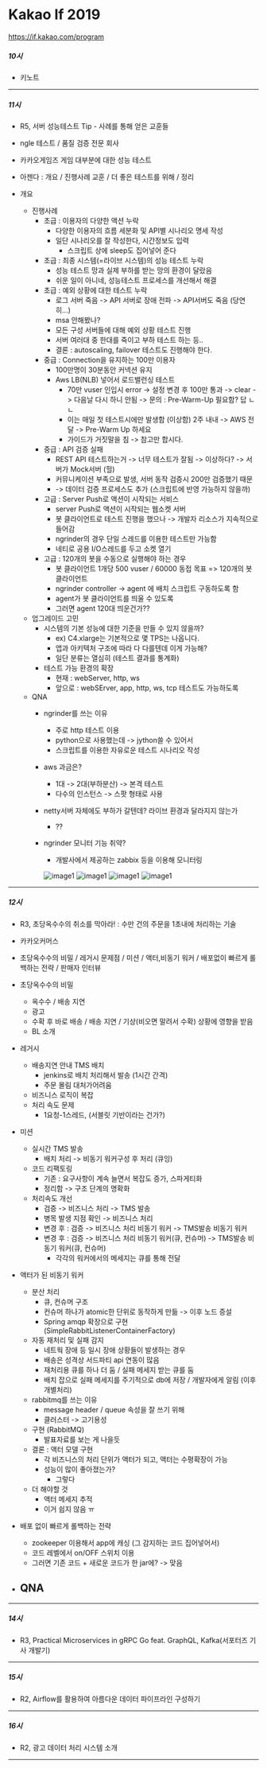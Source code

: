 Kakao If 2019
=============
https://if.kakao.com/program

##### 10시
- 키노트
---
##### 11시
- R5, 서버 성능테스트 Tip - 사례를 통해 얻은 교훈들

- ngle 테스트 / 품질 검증 전문 회사
- 카카오게임즈 게임 대부분에 대한 성능 테스트
- 아젠다 :  개요 / 진행사례 교훈 / 더 좋은 테스트를 위해 / 정리

- 개요
    - 진행사례
        - 초급 : 이용자의 다양한 액션 누락
            - 다양한 이용자의 흐름 세분화 및 API별 시나리오 명세 작성
            - 일단 시나리오를 잘 작성한다, 시간정보도 입력
                - 스크립트 상에 sleep도 집어넣어 준다
        - 초급 : 최종 시스템(=라이브 시스템)의 성능 테스트 누락
            - 성능 테스트 망과 실제 부하를 받는 망의 환경이 달랐음
            - 쉬운 일이 아니네, 성능테스트 프로세스를 개선해서 해결 
        - 초급 : 예외 상황에 대한 테스트 누락
            - 로그 서버 죽음 -> API 서버로 장애 전파 -> API서버도 죽음 (당연히...)
            - msa 안해봤나? 
            - 모든 구성 서버들에 대해 예외 상황 테스트 진행
            - 서버 여러대 중 한대를 죽이고 부하 테스트 하는 등..
             - 결론 : autoscaling, failover 테스트도 진행해야 한다.
         - 중급 : Connection을 유지하는 100만 이용자
            - 100만명이 30분동안 커넥션 유지
            - Aws LB(NLB) 넣어서 로드밸런싱 테스트
                - 70만 vuser 인입시 error -> 설정 변경 후 100만 통과 -> clear -> 다음날 다시 하니 안됨 -> 문의 : Pre-Warm-Up 필요함? 답 ㄴㄴ
                - 이는 매일 첫 테스트시에만 발생함 (이상함) 2주 내내 -> AWS 전달 -> Pre-Warm Up 하세요
                - 가이드가 거짓말을 침 -> 참고만 합시다.
        - 중급 : API 검증 실패
            - REST API 테스트하는거 -> 너무 테스트가 잘됨 -> 이상하다? -> 서버가 Mock서버 (헐)
            - 커뮤니케이션 부족으로 발생, 서버 동작 검증시 200만 검증했기 때문
            - -> 데이터 검증 프로세스도 추가 (스크립트에 반영 가능하지 않을까)
        - 고급 : Server Push로 액션이 시작되는 서비스
            - server Push로 액션이 시작되는 웹소켓 서버
            - 봇 클라이언트로 테스트 진행을 했으나 -> 개발자 리소스가 지속적으로 들어감
            - ngrinder의 경우 단일 스레드를 이용한 테스트만 가능함
            - 네티로 공용 I/O스레드를 두고 소켓 열기
        - 고급 : 120개의 봇을 수동으로 실행해야 하는 경우
            - 봇 클라이언트 1개당 500 vuser / 60000 동접 목표 => 120개의 봇 클라이언트
            - ngrinder controller -> agent 에 배치 스크립트 구동하도록 함
            - agent가 봇 클라이언트를 띄울 수 있도록
            - 그러면 agent 120대 띄운건가??
    - 업그레이드 고민
        - 시스템의 기본 성능에 대한 기준을 만들 수 있지 않을까?
            - ex) C4.xlarge는 기본적으로 몇 TPS는 나옵니다.
            - 앱과 아키텍처 구조에 따라 다 다를텐데 이게 가능해?
            - 일단 분류는 열심히 (테스트 결과를 통계화)
        - 테스트 가능 환경의 확장
            - 현재 : webServer, http, ws
            - 앞으로 : webSErver, app, http, ws, tcp 테스트도 가능하도록
    - QNA
        - ngrinder를 쓰는 이유
            - 주로 http 테스트 이용
            - python으로 사용했는데 -> jython쓸 수 있어서
            - 스크립트를 이용한 자유로운 테스트 시나리오 작성
        - aws 과금은?
            - 1대 -> 2대(부하분산) -> 본격 테스트
            - 다수의 인스턴스 -> 스팟 형태로 사용
        - netty서버 자체에도 부하가 갈텐데? 라이브 환경과 달라지지 않는가
            - ??
        - ngrinder 모니터 기능 취약?
            - 개발사에서 제공하는 zabbix 등을 이용해 모니터링
            
            ![image1](./pics/11-1.jpeg)
            ![image1](./pics/11-2.jpeg)
            ![image1](./pics/11-3.jpeg)
            ![image1](./pics/11-4.jpeg)

---
##### 12시
- R3, 초당옥수수의 취소를 막아라! : 수만 건의 주문을 1초내에 처리하는 기술

- 카카오커머스
- 초당옥수수의 비밀 / 레거시 문제점 / 미션 / 액터,비동기 워커 / 배포없이 빠르게 롤백하는 전략 / 판매자 인터뷰

- 초당옥수수의 비밀
    - 옥수수 / 배송 지연
    - 광고
    - 수확 후 바로 배송 / 배송 지연 / 기상(비오면 말려서 수확) 상황에 영향을 받음
    - BL 소개
- 레거시
    - 배송지연 안내 TMS 배치
        - jenkins로 배치 처리해서 발송 (1시간 간격)
        - 주문 몰림 대처가어려움
    - 비즈니스 로직이 복잡
    - 처리 속도 문제
        - 1요청-1스레드, (서블릿 기반이라는 건가?)
- 미션
    - 실시간 TMS 발송
        - 배치 처리 -> 비동기 워커구성 후 처리 (큐잉)
    - 코드 리팩토링
        - 기존 : 요구사항이 계속 늘면서 복잡도 증가, 스파게티화
        - 정리함 -> 구조 단계의 명확화
    - 처리속도 개선
        - 검증 -> 비즈니스 처리 -> TMS 발송
        - 병목 발생 지점 확인 -> 비즈니스 처리
        - 변경 후 : 검증 -> 비즈니스 처리 비동기 워커 -> TMS발송 비동기 워커
        - 변경 후 : 검증 -> 비즈니스 처리 비동기 워커(큐, 컨슈머) -> TMS발송 비동기 워커(큐, 컨슈머)
            - 각각의 워커에서의 메세지는 큐를 통해 전달
- 액터가 된 비동기 워커
    - 분산 처리
        - 큐, 컨슈머 구조
        - 컨슈머 하나가 atomic한 단위로 동작하게 만듦 -> 이후 노드 증설
        - Spring amqp 확장으로 구현(SimpleRabbitListenerContainerFactory)
    - 자동 재처리 및 실패 감지
        - 네트웍 장애 등 일시 장애 상황들이 발생하는 경우
        - 배송은 성격상 서드파티 api 연동이 많음
        - 재처리용 큐를 하나 더 둠 / 실패 메세지 받는 큐를 둠
        - 배치 잡으로 실패 메세지를 주기적으로 db에 저장 / 개발자에게 알림 (이후 개별처리)
    - rabbitmq를 쓰는 이유
        - message header / queue 속성을 잘 쓰기 위해
        - 클러스터 -> 고기용성
    - 구현 (RabbitMQ)
        - 발표자료를 보는 게 나을듯
    - 결론 : 액터 모델 구현
        - 각 비즈니스의 처리 단위가 액터가 되고, 액터는 수평확장이 가능
        - 성능이 많이 좋아졌는가?
            - 그렇다
    - 더 해야할 것
        - 액터 메세지 추적
        - 이거 쉽지 않음 ㅠ
        
- 배포 없이 빠르게 롤백하는 전략
    - zookeeper 이용해서 app에 캐싱 (그 감지하는 코드 집어넣어서)
    - 코드 레벨에서 on/OFF 스위치 이용
    - 그러면 기존 코드 + 새로운 코드가 한 jar에? -> 맞음
- QNA
    - 
    
    

             
        
        
        
    
 










---
##### 14시
- R3, Practical Microservices in gRPC Go feat. GraphQL, Kafka(서포터즈 기사 개발기)
---
##### 15시
- R2, Airflow를 활용하여 아름다운 데이터 파이프라인 구성하기
---
##### 16시
- R2, 광고 데이터 처리 시스템 소개
---






















